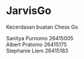 # JarvisGo
Kecerdasan buatan Chess Go

Sanitya Purnomo   26415005<br>
Albert Pratomo    26415175<br>
Stephanie Liem    26415183<br>
